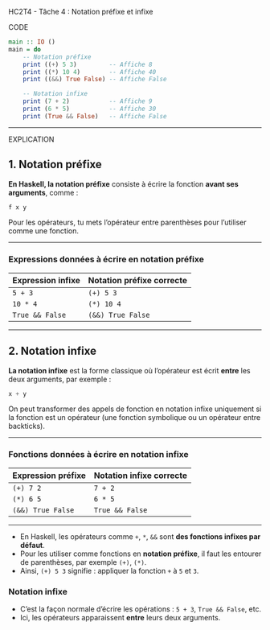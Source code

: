 HC2T4 - Tâche 4 : Notation préfixe et infixe


CODE 

```haskell
main :: IO ()
main = do
    -- Notation préfixe
    print ((+) 5 3)         -- Affiche 8
    print ((*) 10 4)        -- Affiche 40
    print ((&&) True False) -- Affiche False

    -- Notation infixe
    print (7 + 2)           -- Affiche 9
    print (6 * 5)           -- Affiche 30
    print (True && False)   -- Affiche False
```

---

EXPLICATION

## 1. Notation préfixe

**En Haskell, la notation préfixe** consiste à écrire la fonction **avant ses arguments**, comme :

```haskell
f x y
```

Pour les opérateurs, tu mets l’opérateur entre parenthèses pour l’utiliser comme une fonction.

---

### Expressions données à écrire en notation préfixe

| Expression infixe | Notation préfixe correcte |
| ----------------- | ------------------------- |
| `5 + 3`           | `(+) 5 3`                 |
| `10 * 4`          | `(*) 10 4`                |
| `True && False`   | `(&&) True False`         |

---

## 2. Notation infixe

**La notation infixe** est la forme classique où l’opérateur est écrit **entre** les deux arguments, par exemple :

```haskell
x + y
```

On peut transformer des appels de fonction en notation infixe uniquement si la fonction est un opérateur (une fonction symbolique ou un opérateur entre backticks).

---

### Fonctions données à écrire en notation infixe

| Expression préfixe | Notation infixe correcte |
| ------------------ | ------------------------ |
| `(+) 7 2`          | `7 + 2`                  |
| `(*) 6 5`          | `6 * 5`                  |
| `(&&) True False`  | `True && False`          |

---

* En Haskell, les opérateurs comme `+`, `*`, `&&` sont **des fonctions infixes par défaut**.
* Pour les utiliser comme fonctions en **notation préfixe**, il faut les entourer de parenthèses, par exemple `(+)`, `(*)`.
* Ainsi, `(+) 5 3` signifie : appliquer la fonction `+` à `5` et `3`.

### Notation infixe

* C’est la façon normale d’écrire les opérations :
  `5 + 3`, `True && False`, etc.
* Ici, les opérateurs apparaissent **entre** leurs deux arguments.


